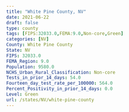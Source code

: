 ```yaml
---
title: "White Pine County, NV"
date: 2021-06-22
draft: false
type: county
tags: [FIPS:32033.0,FEMA:9.0,Non-core,Green]
categories: [NV]
County: White Pine County
State: NV
FIPS: 32033.0
FEMA_Region: 9.0
Population: 9580.0
NCHS_Urban_Rural_Classification: Non-core
Tests_in_prior_14_days: 54.0
Fourteen_day_test_rate_per_100000: 564.0
Percent_Positivity_in_prior_14_days: 0.0
Level: Green
url: /states/NV/white-pine-county
---
```



